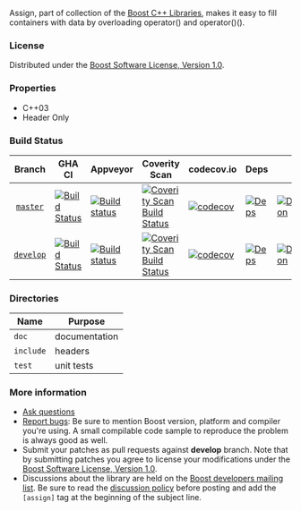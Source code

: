 Assign, part of collection of the [Boost C++ Libraries](http://github.com/boostorg), makes it easy to fill containers with data by overloading operator() and operator()().

### License

Distributed under the [Boost Software License, Version 1.0](http://www.boost.org/LICENSE_1_0.txt).

### Properties

* C++03
* Header Only

### Build Status

Branch          | GHA CI | Appveyor | Coverity Scan | codecov.io | Deps | Docs | Tests |
:-------------: | ------ | -------- | ------------- | ---------- | ---- | ---- | ----- |
[`master`](https://github.com/boostorg/assign/tree/master) | [![Build Status](https://github.com/boostorg/assign/actions/workflows/ci.yml/badge.svg?branch=master)](https://github.com/boostorg/assign/actions?query=branch:master) | [![Build status](https://ci.appveyor.com/api/projects/status/a8pip7fvp609f0v2/branch/master?svg=true)](https://ci.appveyor.com/project/jeking3/assign-4i3tt/branch/master) | [![Coverity Scan Build Status](https://scan.coverity.com/projects/16318/badge.svg)](https://scan.coverity.com/projects/boostorg-assign) | [![codecov](https://codecov.io/gh/boostorg/assign/branch/master/graph/badge.svg)](https://codecov.io/gh/boostorg/assign/branch/master)| [![Deps](https://img.shields.io/badge/deps-master-brightgreen.svg)](https://pdimov.github.io/boostdep-report/master/assign.html) | [![Documentation](https://img.shields.io/badge/docs-master-brightgreen.svg)](http://www.boost.org/doc/libs/master/doc/html/assign.html) | [![Enter the Matrix](https://img.shields.io/badge/matrix-master-brightgreen.svg)](http://www.boost.org/development/tests/master/developer/assign.html)
[`develop`](https://github.com/boostorg/assign/tree/develop) | [![Build Status](https://github.com/boostorg/assign/actions/workflows/ci.yml/badge.svg?branch=develop)](https://github.com/boostorg/assign/actions?query=branch:develop) | [![Build status](https://ci.appveyor.com/api/projects/status/a8pip7fvp609f0v2/branch/develop?svg=true)](https://ci.appveyor.com/project/jeking3/assign-4i3tt/branch/develop) | [![Coverity Scan Build Status](https://scan.coverity.com/projects/16318/badge.svg)](https://scan.coverity.com/projects/boostorg-assign) | [![codecov](https://codecov.io/gh/boostorg/assign/branch/develop/graph/badge.svg)](https://codecov.io/gh/boostorg/assign/branch/develop) | [![Deps](https://img.shields.io/badge/deps-develop-brightgreen.svg)](https://pdimov.github.io/boostdep-report/develop/assign.html) | [![Documentation](https://img.shields.io/badge/docs-develop-brightgreen.svg)](http://www.boost.org/doc/libs/develop/doc/html/assign.html) | [![Enter the Matrix](https://img.shields.io/badge/matrix-develop-brightgreen.svg)](http://www.boost.org/development/tests/develop/developer/assign.html)

### Directories

| Name        | Purpose                        |
| ----------- | ------------------------------ |
| `doc`       | documentation                  |
| `include`   | headers                        |
| `test`      | unit tests                     |

### More information

* [Ask questions](http://stackoverflow.com/questions/ask?tags=c%2B%2B,boost,boost-assign)
* [Report bugs](https://github.com/boostorg/assign/issues): Be sure to mention Boost version, platform and compiler you're using. A small compilable code sample to reproduce the problem is always good as well.
* Submit your patches as pull requests against **develop** branch. Note that by submitting patches you agree to license your modifications under the [Boost Software License, Version 1.0](http://www.boost.org/LICENSE_1_0.txt).
* Discussions about the library are held on the [Boost developers mailing list](http://www.boost.org/community/groups.html#main). Be sure to read the [discussion policy](http://www.boost.org/community/policy.html) before posting and add the `[assign]` tag at the beginning of the subject line.

